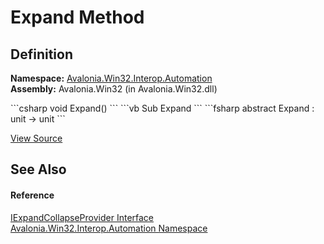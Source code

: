 # Expand Method




## Definition
**Namespace:** <a href="N_Avalonia_Win32_Interop_Automation">Avalonia.Win32.Interop.Automation</a>  
**Assembly:** Avalonia.Win32 (in Avalonia.Win32.dll)

<Tabs groupId="api-code-preview">
<TabItem value="csharp" label="C#">
```csharp
void Expand()
```
</TabItem>
<TabItem value="vb" label="VB">
```vb
Sub Expand
```
</TabItem>
<TabItem value="fsharp" label="F#">
```fsharp
abstract Expand : unit -> unit 
```
</TabItem>
</Tabs>



<a href="https://github.com/AvaloniaUI/Avalonia/tree/master/src/Windows/Avalonia.Win32/Interop/Automation/IExpandCollapseProvider.cs" title="View the source code">View Source</a>



## See Also


#### Reference
<a href="T_Avalonia_Win32_Interop_Automation_IExpandCollapseProvider">IExpandCollapseProvider Interface</a>  
<a href="N_Avalonia_Win32_Interop_Automation">Avalonia.Win32.Interop.Automation Namespace</a>  

